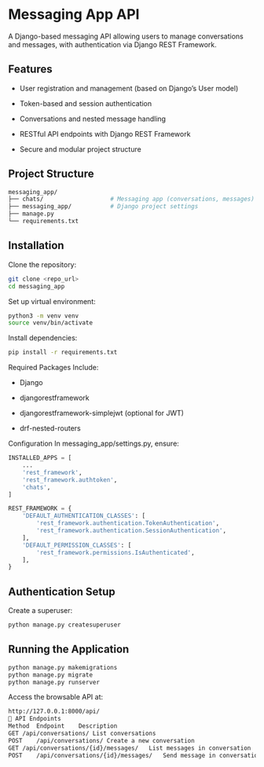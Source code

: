 # Messaging App API
A Django-based messaging API allowing users to manage conversations and messages, with authentication via Django REST Framework.

## Features
* User registration and management (based on Django’s User model)

* Token-based and session authentication

* Conversations and nested message handling

* RESTful API endpoints with Django REST Framework

* Secure and modular project structure

## Project Structure
```bash
messaging_app/
├── chats/                   # Messaging app (conversations, messages)
├── messaging_app/           # Django project settings
├── manage.py
└── requirements.txt
```

## Installation

Clone the repository:

```bash
git clone <repo_url>
cd messaging_app
```

Set up virtual environment:
```bash
python3 -m venv venv
source venv/bin/activate
```
Install dependencies:
```bash
pip install -r requirements.txt
```
Required Packages Include:

* Django

* djangorestframework

* djangorestframework-simplejwt (optional for JWT)

* drf-nested-routers

Configuration
In messaging_app/settings.py, ensure:

```python
INSTALLED_APPS = [
    ...
    'rest_framework',
    'rest_framework.authtoken',
    'chats',
]

REST_FRAMEWORK = {
    'DEFAULT_AUTHENTICATION_CLASSES': [
        'rest_framework.authentication.TokenAuthentication',
        'rest_framework.authentication.SessionAuthentication',
    ],
    'DEFAULT_PERMISSION_CLASSES': [
        'rest_framework.permissions.IsAuthenticated',
    ],
}
```

## Authentication Setup
Create a superuser:

```bash
python manage.py createsuperuser
```


## Running the Application
```bash
python manage.py makemigrations
python manage.py migrate
python manage.py runserver
```
Access the browsable API at:

```bash
http://127.0.0.1:8000/api/
📖 API Endpoints
Method	Endpoint	Description
GET	/api/conversations/	List conversations
POST	/api/conversations/	Create a new conversation
GET	/api/conversations/{id}/messages/	List messages in conversation
POST	/api/conversations/{id}/messages/	Send message in conversation
```